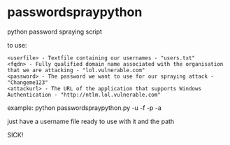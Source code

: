 # passwordspraypython
python password spraying script


to use:

    <userfile> - Textfile containing our usernames - "users.txt"
    <fqdn> - Fully qualified domain name associated with the organisation that we are attacking - "lol.vulnerable.com"
    <password> - The password we want to use for our spraying attack - "Changeme123"
    <attackurl> - The URL of the application that supports Windows Authentication - "http://ntlm.lol.vulnerable.com"

example: python passwordspraypython.py -u <userfile> -f <fqdn> -p <password> -a <attackurl>


just have a username file ready to use with it and the path <replaces this>

SICK!


